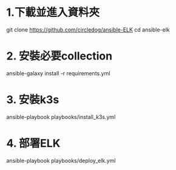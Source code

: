 # 1.下載並進入資料夾
git clone https://github.com/circledog/ansible-ELK
cd ansible-elk

# 2. 安裝必要collection
ansible-galaxy install -r requirements.yml

# 3. 安裝k3s
ansible-playbook playbooks/install_k3s.yml

# 4. 部署ELK
ansible-playbook playbooks/deploy_elk.yml
